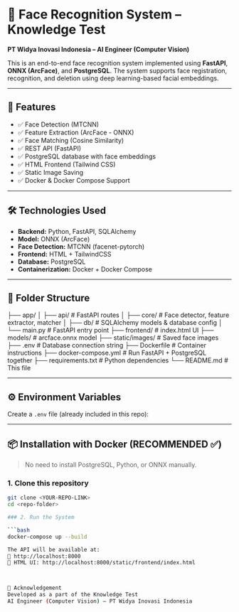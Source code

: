 # 🧠 Face Recognition System – Knowledge Test  
**PT Widya Inovasi Indonesia – AI Engineer (Computer Vision)**

This is an end-to-end face recognition system implemented using **FastAPI**, **ONNX (ArcFace)**, and **PostgreSQL**. The system supports face registration, recognition, and deletion using deep learning-based facial embeddings.

---

## 🚀 Features

- ✅ Face Detection (MTCNN)
- ✅ Feature Extraction (ArcFace - ONNX)
- ✅ Face Matching (Cosine Similarity)
- ✅ REST API (FastAPI)
- ✅ PostgreSQL database with face embeddings
- ✅ HTML Frontend (Tailwind CSS)
- ✅ Static Image Saving
- ✅ Docker & Docker Compose Support

---

## 🛠️ Technologies Used

- **Backend:** Python, FastAPI, SQLAlchemy
- **Model:** ONNX (ArcFace)
- **Face Detection:** MTCNN (facenet-pytorch)
- **Frontend:** HTML + TailwindCSS
- **Database:** PostgreSQL
- **Containerization:** Docker + Docker Compose

---

## 📂 Folder Structure

├── app/
│ ├── api/ # FastAPI routes
│ ├── core/ # Face detector, feature extractor, matcher
│ ├── db/ # SQLAlchemy models & database config
│ └── main.py # FastAPI entry point
├── frontend/ # index.html UI
├── models/ # arcface.onnx model
├── static/images/ # Saved face images
├── .env # Database connection string
├── Dockerfile # Container instructions
├── docker-compose.yml # Run FastAPI + PostgreSQL together
├── requirements.txt # Python dependencies
└── README.md # This file

---

## ⚙️ Environment Variables

Create a `.env` file (already included in this repo):

---

## 📦 Installation with Docker (RECOMMENDED ✅)

> No need to install PostgreSQL, Python, or ONNX manually.

### 1. Clone this repository

```bash
git clone <YOUR-REPO-LINK>
cd <repo-folder>

### 2. Run the System

```bash
docker-compose up --build

The API will be available at:
📎 http://localhost:8000
📄 HTML UI: http://localhost:8000/static/frontend/index.html



🙏 Acknowledgement
Developed as a part of the Knowledge Test
AI Engineer (Computer Vision) – PT Widya Inovasi Indonesia